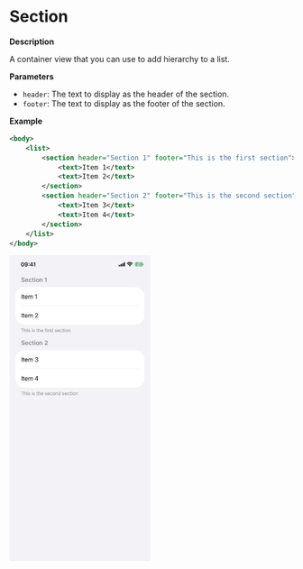# Section

**Description**

A container view that you can use to add hierarchy to a list.

**Parameters**

- `header`: The text to display as the header of the section.
- `footer`: The text to display as the footer of the section.

**Example**

```xml
<body>
    <list>
        <section header="Section 1" footer="This is the first section">
            <text>Item 1</text>
            <text>Item 2</text>
        </section>
        <section header="Section 2" footer="This is the second section">
            <text>Item 3</text>
            <text>Item 4</text>
        </section>
    </list>
</body>
```

<img src="/Screenshots/Views/Controls/section_1.png" width="250" alt="Screenshot">
